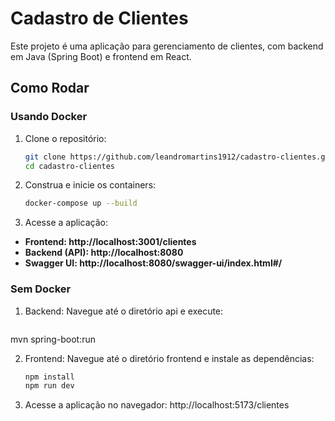 # Cadastro de Clientes

Este projeto é uma aplicação para gerenciamento de clientes, com backend em Java (Spring Boot) e frontend em React.

## Como Rodar

### Usando Docker

1. Clone o repositório:
   ```bash
   git clone https://github.com/leandromartins1912/cadastro-clientes.git
   cd cadastro-clientes

2. Construa e inicie os containers:
   ```bash
   docker-compose up --build
   
3. Acesse a aplicação:
   
- **Frontend: http://localhost:3001/clientes**
- **Backend (API): http://localhost:8080**
- **Swagger UI: http://localhost:8080/swagger-ui/index.html#/**

### Sem Docker

1. Backend: Navegue até o diretório api e execute:
   ```bash
mvn spring-boot:run

2. Frontend: Navegue até o diretório frontend e instale as dependências:
   ```bash
   npm install
   npm run dev
3. Acesse a aplicação no navegador:  http://localhost:5173/clientes
